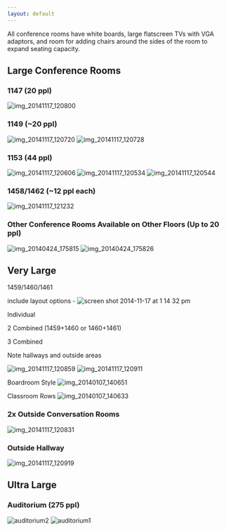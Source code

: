 ```yaml
---
layout: default
---
```


All conference rooms have white boards, large flatscreen TVs with VGA adaptors, and room for adding chairs around  the sides of the room to expand seating capacity.  

## Large Conference Rooms

### 1147 (20 ppl)

![img_20141117_120800](https://cloud.githubusercontent.com/assets/633088/5074665/9e3ebd2a-6e5a-11e4-9aac-ac25d0df9394.jpg)

### 1149 (~20 ppl)

![img_20141117_120720](https://cloud.githubusercontent.com/assets/633088/5074662/9e3d7226-6e5a-11e4-9123-17cc71ad5a17.jpg)
![img_20141117_120728](https://cloud.githubusercontent.com/assets/633088/5074664/9e3e5858-6e5a-11e4-966b-21ec94c86ffb.jpg)

### 1153 (44 ppl)

![img_20141117_120606](https://cloud.githubusercontent.com/assets/633088/5074663/9e3dd2ac-6e5a-11e4-9d0c-508e0daf8b59.jpg)
![img_20141117_120534](https://cloud.githubusercontent.com/assets/633088/5074660/9e39a7f4-6e5a-11e4-9492-1ceb84fd46f9.jpg)
![img_20141117_120544](https://cloud.githubusercontent.com/assets/633088/5074661/9e3d1f6a-6e5a-11e4-9811-4770818e6916.jpg)

### 1458/1462 (~12 ppl each)

![img_20141117_121232](https://cloud.githubusercontent.com/assets/633088/5074667/9e42a6e2-6e5a-11e4-9ad0-d9281249bafe.jpg)

### Other Conference Rooms Available on Other Floors (Up to 20 ppl)

![img_20140424_175815](https://cloud.githubusercontent.com/assets/633088/5074812/f17d0bc6-6e5b-11e4-8fb5-f9af5b252978.jpg)
![img_20140424_175826](https://cloud.githubusercontent.com/assets/633088/5074809/f179ad64-6e5b-11e4-8fe3-bdc3980af6b3.jpg)


## Very Large 

1459/1460/1461

include layout options - ![screen shot 2014-11-17 at 1 14 32 pm](https://cloud.githubusercontent.com/assets/633088/5074801/e65a5654-6e5b-11e4-91a6-1f357fc063b7.png)

Individual

2 Combined (1459+1460 or 1460+1461) 

3 Combined 

Note hallways and outside areas 




![img_20141117_120859](https://cloud.githubusercontent.com/assets/633088/5074668/9e44c850-6e5a-11e4-9676-83319321354f.jpg)
![img_20141117_120911](https://cloud.githubusercontent.com/assets/633088/5074669/9e4617aa-6e5a-11e4-8191-fc9fec210759.jpg)

Boardroom Style 
![img_20140107_140651](https://cloud.githubusercontent.com/assets/633088/5074808/f177e02e-6e5b-11e4-9164-147c4be6e4ec.jpg)

Classroom Rows
![img_20140107_140633](https://cloud.githubusercontent.com/assets/633088/5074807/f177915a-6e5b-11e4-98af-fa9a1529fe59.jpg)


### 2x Outside Conversation Rooms 
![img_20141117_120831](https://cloud.githubusercontent.com/assets/633088/5074666/9e41aa76-6e5a-11e4-8516-c4c721753dc0.jpg)

### Outside Hallway 
![img_20141117_120919](https://cloud.githubusercontent.com/assets/633088/5074670/9e4a548c-6e5a-11e4-9f8e-44eb7527abe0.jpg)

## Ultra Large 

### Auditorium (275 ppl)

![auditorium2](https://cloud.githubusercontent.com/assets/633088/5074810/f179cab0-6e5b-11e4-9f60-abe2dde36c5a.jpg)
![auditorium1](https://cloud.githubusercontent.com/assets/633088/5074811/f17c7166-6e5b-11e4-9b22-d43d71fa90d5.jpg)






